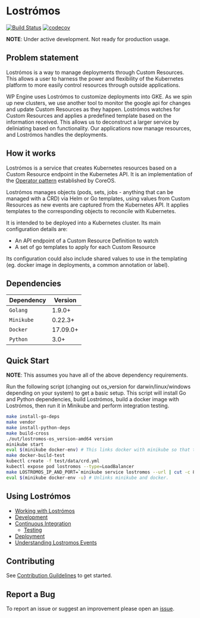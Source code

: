# Lostrómos

[![Build Status](https://travis-ci.org/wpengine/lostromos.svg?branch=master)](https://travis-ci.org/wpengine/lostromos)
[![codecov](https://codecov.io/gh/wpengine/lostromos/branch/master/graph/badge.svg)](https://codecov.io/gh/wpengine/lostromos)

**NOTE**: Under active development. Not ready for production usage.

## Problem statement

Lostrómos is a way to manage deployments through Custom Resources. This allows a user to harness the power and
flexibility of the Kubernetes platform to more easily control resources through outside applications.

WP Engine uses Lostrómos to customize deployments into GKE. As we spin up new clusters, we use another tool to monitor
the google api for changes and update Custom Resources as they happen. Lostrómos watches for Custom Resources and
applies a predefined template based on the information received. This allows us to deconstruct a larger service by
deliniating based on functionality. Our applications now manage resources, and Lostrómos handles the deployments.

## How it works

Lostrómos is a service that creates Kubernetes resources based on a Custom Resource endpoint in the Kubernetes API. It
is an implementation of the [Operator pattern](https://coreos.com/blog/introducing-operators.html) established by
CoreOS.

Lostrómos manages objects (pods, sets, jobs - anything that can be managed with a CRD) via Helm or Go templates, using
values from Custom Resources as new events are captured from the Kubernetes API. It applies templates to the
corresponding objects to reconcile with Kubernetes.

It is intended to be deployed into a Kubernetes cluster. Its main configuration details are:

- An API endpoint of a Custom Resource Definition to watch
- A set of go templates to apply for each Custom Resource

Its configuration could also include shared values to use in the templating (eg.
docker image in deployments, a common annotation or label).

## Dependencies

| Dependency | Version |
| ---------- | ------- |
| `Golang` | 1.9.0+ |
| `Minikube` | 0.22.3+ |
| `Docker` | 17.09.0+ |
| `Python` | 3.0+ |

## Quick Start

**NOTE**: This assumes you have all of the above dependency requirements.

Run the following script (changing out os_version for darwin/linux/windows depending on your system) to get a basic
setup. This script will install Go and Python dependencies, build Lostrómos, build a docker image with Lostrómos, then
run it in Minikube and perform integration testing.

```bash
make install-go-deps
make vendor
make install-python-deps
make build-cross
./out/lostromos-os_version-amd64 version
minikube start
eval $(minikube docker-env) # This links docker with minikube so that the image you build in the next step will be available.
make docker-build-test
kubectl create -f test/data/crd.yml
kubectl expose pod lostromos --type=LoadBalancer
make LOSTROMOS_IP_AND_PORT=`minikube service lostromos --url | cut -c 8-` integration-tests
eval $(minikube docker-env -u) # Unlinks minikube and docker.
```

## Using Lostrómos

- [Working with Lostrómos](./docs/workingWithLostromos.md)
- [Development](./docs/development.md)
- [Continuous Integration](./docs/continuousIntegration.md)
  - [Testing](./docs/testing.md)
- [Deployment](./docs/deployment.md)
- [Understanding Lostromos Events](./docs/events.md)

## Contributing

See [Contribution Guildelines](./CONTRIBUTING.md) to get started.

## Report a Bug

To report an issue or suggest an improvement please open an [issue](https://github.com/wpengine/lostromos/issues).